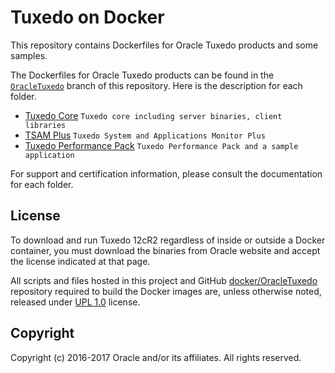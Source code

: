 # Tuxedo on Docker

This repository contains Dockerfiles for Oracle Tuxedo products and some samples.

The Dockerfiles for Oracle Tuxedo products can be found in the [`OracleTuxedo`](./) branch of this repository. Here is the description for each folder.

* [Tuxedo Core](./core)                                  `Tuxedo core including server binaries, client libraries`
* [TSAM Plus](./tsam)                                    `Tuxedo System and Applications Monitor Plus`
* [Tuxedo Performance Pack](./performance_pack)          `Tuxedo Performance Pack and a sample application`

For support and certification information, please consult the documentation for each folder.

## License
To download and run Tuxedo 12cR2 regardless of inside or outside a Docker container, you must download the binaries from Oracle website and accept the license indicated at that page.

All scripts and files hosted in this project and GitHub [docker/OracleTuxedo](./) repository required to build the Docker images are, unless otherwise noted, released under [UPL 1.0](https://oss.oracle.com/licenses/upl/) license.

## Copyright
Copyright (c) 2016-2017 Oracle and/or its affiliates. All rights reserved.

